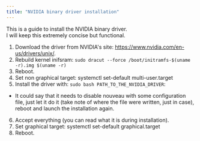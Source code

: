 ```yaml
---
title: "NVIDIA binary driver installation"
---
```


This is a guide to install the NVIDIA binary driver.  
I will keep this extremely concise but functional.  

1. Download the driver from NVIDIA's site: https://www.nvidia.com/en-us/drivers/unix/.
2. Rebuild kernel inifsram: `sudo dracut --force /boot/initramfs-$(uname -r).img $(uname -r)`
3. Reboot.
4. Set non graphical target: systemctl set-default multi-user.target
5. Install the driver with: `sudo bash PATH_TO_THE_NVIDIA_DRIVER`:
  - It could say that it needs to disable nouveau with some configuration file, just let it do it (take note of where the file were written, just in case), reboot and launch the installation again.
6. Accept everything (you can read what it is during installation).
7. Set graphical target: systemctl set-default graphical.target
8. Reboot.
